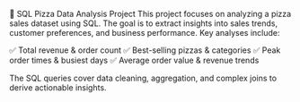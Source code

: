🍕 SQL Pizza Data Analysis Project
This project focuses on analyzing a pizza sales dataset using SQL. The goal is to extract insights into sales trends, customer preferences, and business performance. Key analyses include:

✅ Total revenue & order count
✅ Best-selling pizzas & categories
✅ Peak order times & busiest days
✅ Average order value & revenue trends

The SQL queries cover data cleaning, aggregation, and complex joins to derive actionable insights.
